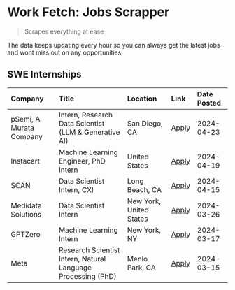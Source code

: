 # Work Fetch: Jobs Scrapper
> Scrapes everything at ease

The data keeps updating every hour so you can always get the latest jobs and wont miss out on any opportunities.

## SWE Internships
<!--START_SECTION:workfetch-->
| Company                 | Title                                                        | Location                | Link                                                                                                                                                                                                                                                                         | Date Posted   |
|:------------------------|:-------------------------------------------------------------|:------------------------|:-----------------------------------------------------------------------------------------------------------------------------------------------------------------------------------------------------------------------------------------------------------------------------|:--------------|
| pSemi, A Murata Company | Intern, Research Data Scientist (LLM & Generative AI)        | San Diego, CA           | [Apply](https://www.linkedin.com/jobs/view/intern-research-data-scientist-llm-generative-ai-at-psemi-a-murata-company-3887074168?position=4&pageNum=0&refId=f0yMSDMSQMan%2Fgp1yMQOtA%3D%3D&trackingId=ojM0tk4YhNksnFLv5z8eTg%3D%3D&trk=public_jobs_jserp-result_search-card) | 2024-04-23    |
| Instacart               | Machine Learning Engineer, PhD Intern                        | United States           | [Apply](https://www.linkedin.com/jobs/view/machine-learning-engineer-phd-intern-at-instacart-3901991739?position=2&pageNum=0&refId=f0yMSDMSQMan%2Fgp1yMQOtA%3D%3D&trackingId=p5hzGtKTx2gHy40MTtKEcA%3D%3D&trk=public_jobs_jserp-result_search-card)                          | 2024-04-19    |
| SCAN                    | Data Scientist Intern, CXI                                   | Long Beach, CA          | [Apply](https://www.linkedin.com/jobs/view/data-scientist-intern-cxi-at-scan-3899690492?position=9&pageNum=0&refId=f0yMSDMSQMan%2Fgp1yMQOtA%3D%3D&trackingId=abG2Qp9mTHtbLzJw%2BjWvDA%3D%3D&trk=public_jobs_jserp-result_search-card)                                        | 2024-04-15    |
| Medidata Solutions      | Data Scientist Intern                                        | New York, United States | [Apply](https://www.linkedin.com/jobs/view/data-scientist-intern-at-medidata-solutions-3810253704?position=8&pageNum=0&refId=f0yMSDMSQMan%2Fgp1yMQOtA%3D%3D&trackingId=lWdzM%2BP7oBdEO7%2FzcHHQfg%3D%3D&trk=public_jobs_jserp-result_search-card)                            | 2024-03-26    |
| GPTZero                 | Machine Learning Intern                                      | New York, NY            | [Apply](https://www.linkedin.com/jobs/view/machine-learning-intern-at-gptzero-3860723963?position=7&pageNum=0&refId=f0yMSDMSQMan%2Fgp1yMQOtA%3D%3D&trackingId=s%2BUjyKmiZPiWdFQnRnQ%2BUg%3D%3D&trk=public_jobs_jserp-result_search-card)                                     | 2024-03-17    |
| Meta                    | Research Scientist Intern, Natural Language Processing (PhD) | Menlo Park, CA          | [Apply](https://www.linkedin.com/jobs/view/research-scientist-intern-natural-language-processing-phd-at-meta-3858718375?position=10&pageNum=0&refId=f0yMSDMSQMan%2Fgp1yMQOtA%3D%3D&trackingId=djLW9hfrwMQA29IFNsqtFg%3D%3D&trk=public_jobs_jserp-result_search-card)         | 2024-03-15    |
<!--END_SECTION:workfetch-->
